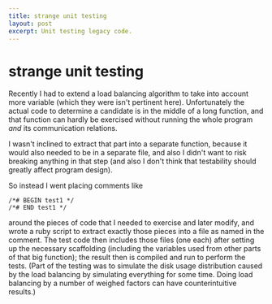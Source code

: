 ```yaml
---
title: strange unit testing
layout: post
excerpt: Unit testing legacy code.
---
```


# strange unit testing

Recently I had to extend a load balancing algorithm to take into
account more variable (which they were isn't pertinent here).
Unfortunately the actual code to determine a candidate is in the
middle of a long function, and that function can hardly be exercised
without running the whole program *and* its communication relations.

I wasn't inclined to extract that part into a separate function, because
it would also needed to be in a separate file, and also I didn't want
to risk breaking anything in that step (and also I don't think that
testability should greatly affect program design).

So instead I went placing comments like

    /*# BEGIN test1 */
    /*# END test1 */

around the pieces of code that I needed to exercise and later modify,
and wrote a ruby script to extract exactly those pieces into a file
as named in the comment. The test code then includes those files
(one each) after setting up the necessary scaffolding (including
the variables used from other parts of that big function); the result
then is compiled and run to perform the tests. (Part of the testing
was to simulate the disk usage distribution caused by the load balancing
by simulating everything for some time. Doing load balancing by a number
of weighed factors can have counterintuitive results.)
